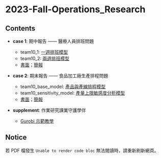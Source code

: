 # 2023-Fall-Operations_Research

## Contents
* **case 1**: 期中報告 —— 醫療人員排班問題
  * team10_1: [一週排班模型](https://github.com/pcchiu03/23Fall-Operations_Research/blob/main/case%201/team10_1.py)
  * team10_2: [兩週排班模型](https://github.com/pcchiu03/23Fall-Operations_Research/blob/main/case%201/team10_2.py)
  * [書面](https://github.com/pcchiu03/23Fall-Operations_Research/blob/main/case%201/team10_書面.pdf)；[簡報](https://github.com/pcchiu03/23Fall-Operations_Research/blob/main/case%201/team10_簡報.pdf)
  
* **case 2**: 期末報告 —— 食品加工廠生產排程問題
  * team10_base_model: [產品與產線排程模型](https://github.com/pcchiu03/23Fall-Operations_Research/blob/main/case%202/team10_base_model.py)
  * team10_sensitivity_model: [產量上限敏感度分析模型](https://github.com/pcchiu03/23Fall-Operations_Research/blob/main/case%202/team10_sensitivity_model.py)
  * [書面](https://github.com/pcchiu03/23Fall-Operations_Research/blob/main/case%202/team10_期末書面.pdf)；[簡報](https://github.com/pcchiu03/23Fall-Operations_Research/blob/main/case%202/team10_期末報告.pdf)
    
* **supplement**: 作業研究課業守護學伴
  *  [Gurobi 示範教學](https://github.com/pcchiu03/23Fall-Operations_Research/tree/main/supplement)


## Notice
若 PDF 檔發生 `Unable to render code bloc` 無法閱讀時，請重新刷新網頁。
